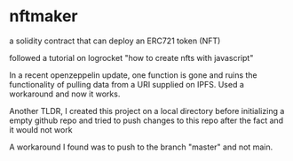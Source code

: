 # nftmaker
a solidity contract that can deploy an ERC721 token (NFT)

followed a tutorial on logrocket "how to create nfts with javascript"

In a recent openzeppelin update, one function is gone and ruins the functionality of pulling data from a URI supplied on IPFS. Used a workaround
and now it works.

Another TLDR, I created this project on a local directory before initializing a empty github repo and tried to push changes to this repo after
the fact and it would not work

A workaround I found was to push to the branch "master" and not main. 
